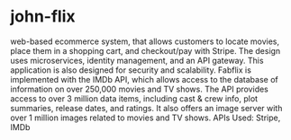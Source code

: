 # john-flix
web-based ecommerce system, that allows customers to locate movies, place them in a shopping cart, and checkout/pay with Stripe. The design uses microservices, identity management, and an API gateway. This application is also designed for security and scalability. Fabflix is implemented with the IMDb API, which allows access to the database of information on over 250,000 movies and TV shows. The API provides access to over 3 million data items, including cast &amp; crew info, plot summaries, release dates, and ratings. It also offers an image server with over 1 million images related to movies and TV shows.  APIs Used: Stripe, IMDb
